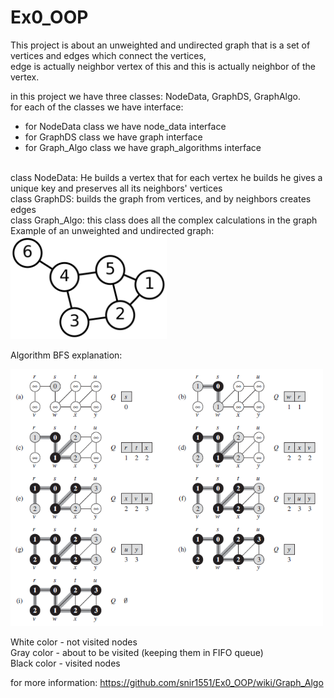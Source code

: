 # Ex0_OOP


This project is about an unweighted and undirected graph that is a set of vertices and edges which connect the vertices, 
<br>
edge is actually neighbor vertex of this and this is actually neighbor of the vertex.

in this project we have three classes: NodeData, GraphDS, GraphAlgo.
<br>
for each of the classes we have interface:
- for NodeData class we have node_data interface
- for GraphDS class we have graph interface
- for Graph_Algo class we have graph_algorithms interface
<br>
class NodeData: He builds a vertex that for each vertex he builds he gives a unique key and preserves all its neighbors' vertices
<br>
class GraphDS: builds the graph from vertices, and by neighbors creates edges
<br>
class Graph_Algo: this class does all the complex calculations in the graph
<br>
Example of an unweighted and undirected graph:

<img src="https://github.com/snir1551/Ex0_OOP/blob/master/src/Pictures/graph.png"  width="250">



Algorithm BFS explanation:

<img src="https://github.com/snir1551/Ex0_OOP/blob/master/src/Pictures/algorithmBFS.png"  width="500">

White color - not visited nodes<br>
Gray color - about to be visited (keeping them in FIFO queue)<br>
Black color - visited nodes<br>

for more information: https://github.com/snir1551/Ex0_OOP/wiki/Graph_Algo
